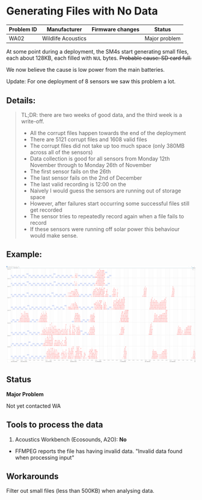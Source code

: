 # Generating Files with No Data

|Problem ID | Manufacturer      | Firmware changes | Status              |
|-----------|-------------------|------------------|---------------------|
|WA02         |Wildlife Acoustics |                  |   Major problem     |

At some point during a deployment, the SM4s start generating small files, each
about 128KB, each filled with `NUL` bytes. ~~Probable cause: SD card full.~~

We now believe the cause is low power from the main batteries.

Update: For one deployment of 8 sensors we saw this problem a lot.

## Details: 
> TL;DR: there are two weeks of good data, and the third week is a write-off.
> 
> - All the corrupt files happen towards the end of the deployment
> - There are 5121 corrupt files and 1608 valid files
> - The corrupt files did not take up too much space (only 380MB across all of the sensors)
> - Data collection is good for all sensors from Monday 12th November through to Monday 26th of November
> - The first sensor fails on the 26th
> - The last sensor fails on the 2nd of December
> - The last valid recording is 12:00 on the 
> - Naively I would guess the sensors are running out of storage space
> - However, after failures start occurring some successful files still get recorded
> - The sensor tries to repeatedly record again when a file fails to record
> - If these sensors were running off solar power this behaviour would make sense.

## Example:
![sm4_failures_empty_file.png](../media/sm4_failures_empty_file.png)


## Status

**Major Problem**

Not yet contacted WA

## Tools to process the data

1. Acoustics Workbench (Ecosounds, A2O): **No**
- FFMPEG reports the file has having invalid data. "Invalid data found
when processing input"

## Workarounds

Filter out small files (less than 500KB) when analysing data.
